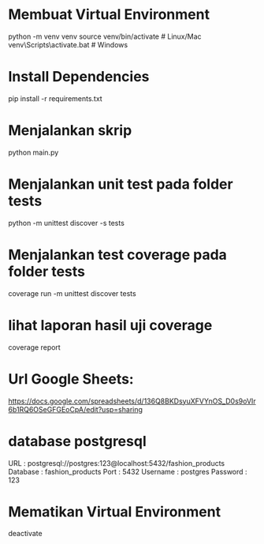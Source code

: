 # Membuat Virtual Environment
python -m venv venv
source venv/bin/activate     # Linux/Mac
venv\Scripts\activate.bat    # Windows

# Install Dependencies
pip install -r requirements.txt

# Menjalankan skrip
python main.py

# Menjalankan unit test pada folder tests
python -m unittest discover -s tests

# Menjalankan test coverage pada folder tests
coverage run -m unittest discover tests

# lihat laporan hasil uji coverage
coverage report

# Url Google Sheets:
https://docs.google.com/spreadsheets/d/136Q8BKDsyuXFVYnOS_D0s9oVIr6b1RQ6OSeGFGEoCpA/edit?usp=sharing

# database postgresql
URL      : postgresql://postgres:123@localhost:5432/fashion_products
Database : fashion_products
Port     : 5432
Username : postgres
Password : 123

# Mematikan Virtual Environment
deactivate